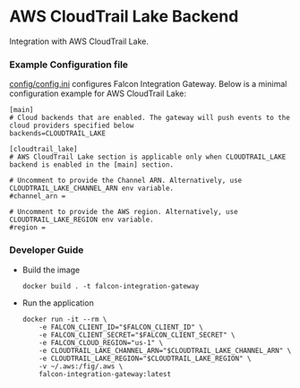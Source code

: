 # AWS CloudTrail Lake Backend

Integration with AWS CloudTrail Lake.

### Example Configuration file

[config/config.ini](https://github.com/CrowdStrike/falcon-integration-gateway/blob/main/config/config.ini) configures Falcon Integration Gateway. Below is a minimal configuration example for AWS CloudTrail Lake:
```
[main]
# Cloud backends that are enabled. The gateway will push events to the cloud providers specified below
backends=CLOUDTRAIL_LAKE

[cloudtrail_lake]
# AWS CloudTrail Lake section is applicable only when CLOUDTRAIL_LAKE backend is enabled in the [main] section.

# Uncomment to provide the Channel ARN. Alternatively, use CLOUDTRAIL_LAKE_CHANNEL_ARN env variable.
#channel_arn =

# Uncomment to provide the AWS region. Alternatively, use CLOUDTRAIL_LAKE_REGION env variable.
#region =
```

### Developer Guide

 - Build the image
   ```
   docker build . -t falcon-integration-gateway
   ```
 - Run the application
   ```
   docker run -it --rm \
       -e FALCON_CLIENT_ID="$FALCON_CLIENT_ID" \
       -e FALCON_CLIENT_SECRET="$FALCON_CLIENT_SECRET" \
       -e FALCON_CLOUD_REGION="us-1" \
       -e CLOUDTRAIL_LAKE_CHANNEL_ARN="$CLOUDTRAIL_LAKE_CHANNEL_ARN" \
       -e CLOUDTRAIL_LAKE_REGION="$CLOUDTRAIL_LAKE_REGION" \
       -v ~/.aws:/fig/.aws \
       falcon-integration-gateway:latest
   ```
